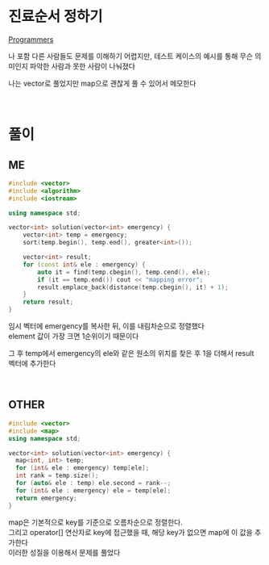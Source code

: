 
# 진료순서 정하기
[Programmers](https://school.programmers.co.kr/learn/courses/30/lessons/120835)<br>

나 포함 다른 사람들도 문제를 이해하기 어렵지만, 테스트 케이스의 예시를 통해 무슨 의미인지 파악한 사람과 못한 사람이 나눠졌다<br>

나는 vector로 풀었지만 map으로 괜찮게 풀 수 있어서 메모한다<Br>

<br>

# 풀이

## ME
```cpp
#include <vector>
#include <algorithm>
#include <iostream>

using namespace std;

vector<int> solution(vector<int> emergency) {
    vector<int> temp = emergency;
    sort(temp.begin(), temp.end(), greater<int>());

    vector<int> result;
    for (const int& ele : emergency) {
        auto it = find(temp.cbegin(), temp.cend(), ele);
        if (it == temp.end()) cout << "mapping error";
        result.emplace_back(distance(temp.cbegin(), it) + 1);
    }
    return result;
}
```
임시 벡터에 emergency를 복사한 뒤, 이를 내림차순으로 정렬했다<bR>
element 값이 가장 크면 1순위이기 때문이다<br>

그 후 temp에서 emergency의 ele와 같은 원소의 위치를 찾은 후 1을 더해서 result 벡터에 추가한다<br>

<br>

## OTHER
```cpp
#include <vector>
#include <map>
using namespace std;

vector<int> solution(vector<int> emergency) {
  map<int, int> temp;
  for (int& ele : emergency) temp[ele];
  int rank = temp.size();
  for (auto& ele : temp) ele.second = rank--;
  for (int& ele : emergency) ele = temp[ele];
  return emergency;
}
```
map은 기본적으로 key를 기준으로 오름차순으로 정렬한다.<br>
그리고 operator[] 연산자로 key에 접근했을 때, 해당 key가 없으면 map에 이 값을 추가한다<br>
이러한 성질을 이용해서 문제를 풀었다<br>